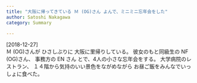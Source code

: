 ```yaml
---
title: "大阪に帰ってきている Ｍ (OG)さん よんで、ミニミニ忘年会をした"
author: Satoshi Nakagawa
category: Summary

---
```


[2018-12-27]  
 Ｍ (OG)さんが
ひさしぶりに
大阪に里帰りしている。
彼女のもと同級生の
NF (OG)さん、
事務方の EN さん
とで、4人の小さな忘年会をする。
大学病院のレストラン、
１４階から気持のいい景色をながめながら
お昼ご飯をみんなでいっしょに食べた。

